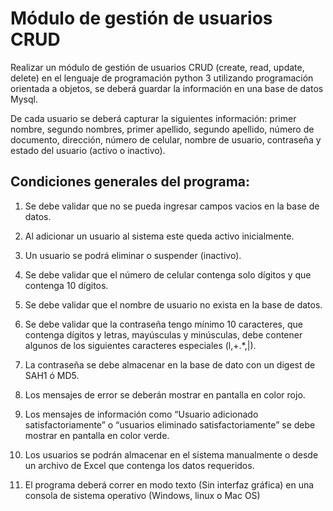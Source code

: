 # Módulo de gestión de usuarios CRUD

Realizar un módulo de gestión de usuarios CRUD (create, read, update, delete) en el lenguaje
de programación python 3 utilizando programación orientada a objetos, se deberá guardar la
información en una base de datos Mysql.

De cada usuario se deberá capturar la siguientes información: primer nombre, segundo
nombres, primer apellido, segundo apellido, número de documento, dirección, número de
celular, nombre de usuario, contraseña y estado del usuario (activo o inactivo).

## Condiciones generales del programa:

1. Se debe validar que no se pueda ingresar campos vacios en la base de datos.

2. Al adicionar un usuario al sistema este queda activo inicialmente.

3. Un usuario se podrá eliminar o suspender (inactivo).

4. Se debe validar que el número de celular contenga solo dígitos y que contenga 10
dígitos.

5. Se debe validar que el nombre de usuario no exista en la base de datos.

6. Se debe validar que la contraseña tengo mínimo 10 caracteres, que contenga dígitos y
letras, mayúsculas y minúsculas, debe contener algunos de los siguientes caracteres
especiales (l,+.*,|).

7. La contraseña se debe almacenar en la base de dato con un digest de SAH1 ó MD5.

8. Los mensajes de error se deberán mostrar en pantalla en color rojo.

9. Los mensajes de información como “Usuario adicionado satisfactoriamente” o “usuarios
eliminado satisfactoriamente” se debe mostrar en pantalla en color verde.

10. Los usuarios se podrán almacenar en el sistema manualmente o desde un archivo de
Excel que contenga los datos requeridos.

11. El programa deberá correr en modo texto (Sin interfaz gráfica) en una consola de
sistema operativo (Windows, linux o Mac OS)